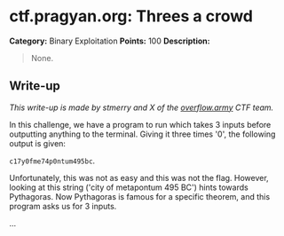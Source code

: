 # ctf.pragyan.org: Threes a crowd

**Category:** Binary Exploitation
**Points:** 100
**Description:**

> None.

## Write-up

_This write-up is made by stmerry and X of the [overflow.army](https://overflow.army/) CTF team._

In this challenge, we have a program to run which takes 3 inputs before outputting anything to the terminal. Giving it three times '0', the following output is given:

`c17y0fme74p0ntum495bc`.

Unfortunately, this was not as easy and this was not the flag. However, looking at this string ('city of metapontum 495 BC') hints towards Pythagoras. Now Pythagoras is famous for a specific theorem, and this program asks us for 3 inputs.

...
